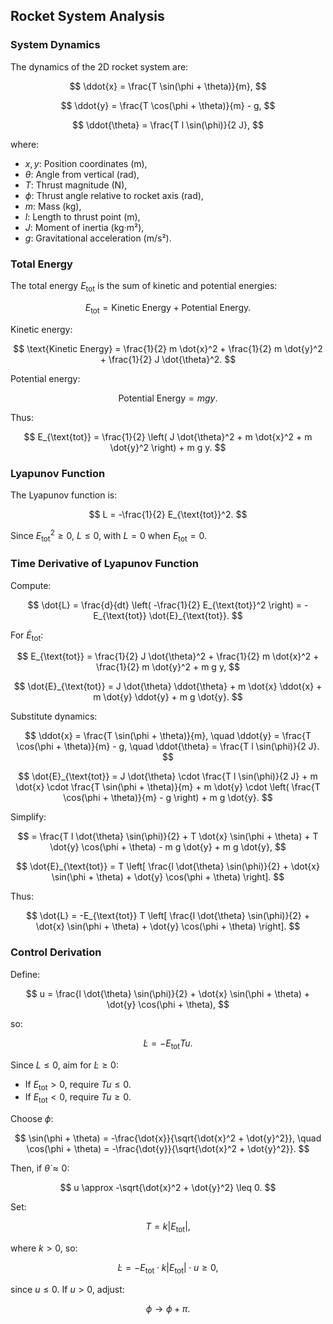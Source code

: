 ## Rocket System Analysis

### System Dynamics

The dynamics of the 2D rocket system are:

$$
\ddot{x} = \frac{T \sin(\phi + \theta)}{m},
$$

$$
\ddot{y} = \frac{T \cos(\phi + \theta)}{m} - g,
$$

$$
\ddot{\theta} = \frac{T l \sin(\phi)}{2 J},
$$

where:
- $x, y$: Position coordinates (m),
- $\theta$: Angle from vertical (rad),
- $T$: Thrust magnitude (N),
- $\phi$: Thrust angle relative to rocket axis (rad),
- $m$: Mass (kg),
- $l$: Length to thrust point (m),
- $J$: Moment of inertia (kg·m²),
- $g$: Gravitational acceleration (m/s²).

### Total Energy

The total energy $E_{\text{tot}}$ is the sum of kinetic and potential energies:

$$
E_{\text{tot}} = \text{Kinetic Energy} + \text{Potential Energy}.
$$

Kinetic energy:

$$
\text{Kinetic Energy} = \frac{1}{2} m \dot{x}^2 + \frac{1}{2} m \dot{y}^2 + \frac{1}{2} J \dot{\theta}^2.
$$

Potential energy:

$$
\text{Potential Energy} = m g y.
$$

Thus:

$$
E_{\text{tot}} = \frac{1}{2} \left( J \dot{\theta}^2 + m \dot{x}^2 + m \dot{y}^2 \right) + m g y.
$$

### Lyapunov Function

The Lyapunov function is:

$$
L = -\frac{1}{2} E_{\text{tot}}^2.
$$

Since $E_{\text{tot}}^2 \geq 0$, $L \leq 0$, with $L = 0$ when $E_{\text{tot}} = 0$.

### Time Derivative of Lyapunov Function

Compute:

$$
\dot{L} = \frac{d}{dt} \left( -\frac{1}{2} E_{\text{tot}}^2 \right) = -E_{\text{tot}} \dot{E}_{\text{tot}}.
$$

For $\dot{E}_{\text{tot}}$:

$$
E_{\text{tot}} = \frac{1}{2} J \dot{\theta}^2 + \frac{1}{2} m \dot{x}^2 + \frac{1}{2} m \dot{y}^2 + m g y,
$$

$$
\dot{E}_{\text{tot}} = J \dot{\theta} \ddot{\theta} + m \dot{x} \ddot{x} + m \dot{y} \ddot{y} + m g \dot{y}.
$$

Substitute dynamics:

$$
\ddot{x} = \frac{T \sin(\phi + \theta)}{m}, \quad \ddot{y} = \frac{T \cos(\phi + \theta)}{m} - g, \quad \ddot{\theta} = \frac{T l \sin(\phi)}{2 J}.
$$

$$
\dot{E}_{\text{tot}} = J \dot{\theta} \cdot \frac{T l \sin(\phi)}{2 J} + m \dot{x} \cdot \frac{T \sin(\phi + \theta)}{m} + m \dot{y} \cdot \left( \frac{T \cos(\phi + \theta)}{m} - g \right) + m g \dot{y}.
$$

Simplify:

$$
= \frac{T l \dot{\theta} \sin(\phi)}{2} + T \dot{x} \sin(\phi + \theta) + T \dot{y} \cos(\phi + \theta) - m g \dot{y} + m g \dot{y},
$$

$$
\dot{E}_{\text{tot}} = T \left[ \frac{l \dot{\theta} \sin(\phi)}{2} + \dot{x} \sin(\phi + \theta) + \dot{y} \cos(\phi + \theta) \right].
$$

Thus:

$$
\dot{L} = -E_{\text{tot}} T \left[ \frac{l \dot{\theta} \sin(\phi)}{2} + \dot{x} \sin(\phi + \theta) + \dot{y} \cos(\phi + \theta) \right].
$$

### Control Derivation

Define:

$$
u = \frac{l \dot{\theta} \sin(\phi)}{2} + \dot{x} \sin(\phi + \theta) + \dot{y} \cos(\phi + \theta),
$$

so:

$$
\dot{L} = -E_{\text{tot}} T u.
$$

Since $L \leq 0$, aim for $\dot{L} \geq 0$:
- If $E_{\text{tot}} > 0$, require $T u \leq 0$.
- If $E_{\text{tot}} < 0$, require $T u \geq 0$.

Choose $\phi$:

$$
\sin(\phi + \theta) = -\frac{\dot{x}}{\sqrt{\dot{x}^2 + \dot{y}^2}}, \quad \cos(\phi + \theta) = -\frac{\dot{y}}{\sqrt{\dot{x}^2 + \dot{y}^2}}.
$$

Then, if $\dot{\theta} \approx 0$:

$$
u \approx -\sqrt{\dot{x}^2 + \dot{y}^2} \leq 0.
$$

Set:

$$
T = k |E_{\text{tot}}|,
$$

where $k > 0$, so:

$$
\dot{L} = -E_{\text{tot}} \cdot k |E_{\text{tot}}| \cdot u \geq 0,
$$

since $u \leq 0$. If $u > 0$, adjust:

$$
\phi \to \phi + \pi.
$$

